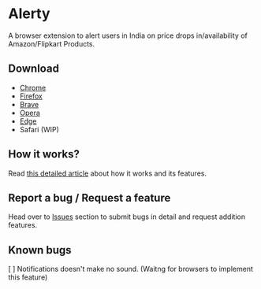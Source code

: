# Alerty
A browser extension to alert users in India on price drops in/availability of Amazon/Flipkart Products.

## Download
- [Chrome](https://chrome.google.com/webstore/detail/alerty/dgiijophonnffhikpbppaihmeialipoe?hl=en
)
- [Firefox](https://addons.mozilla.org/en-US/firefox/addon/alerty/
)
- [Brave](https://chrome.google.com/webstore/detail/alerty/dgiijophonnffhikpbppaihmeialipoe?hl=en)
- [Opera](https://chrome.google.com/webstore/detail/alerty/dgiijophonnffhikpbppaihmeialipoe?hl=en
)
- [Edge](https://microsoftedge.microsoft.com/addons/detail/alerty/bkmppchollpfckgdhpceammppkjjokjh
)
- Safari (WIP)

## How it works?
Read [this detailed article]() about how it works and its features.

## Report a bug / Request a feature
Head over to [Issues](https://github.com/Vikasg7/UnQuote-for-Gmail/issues) section to submit bugs in detail and request addition features.

## Known bugs
[ ] Notifications doesn't make no sound. (Waitng for browsers to implement this feature)